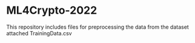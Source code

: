 # ML4Crypto-2022

This repository includes files for preprocessing the data from the dataset attached TrainingData.csv
